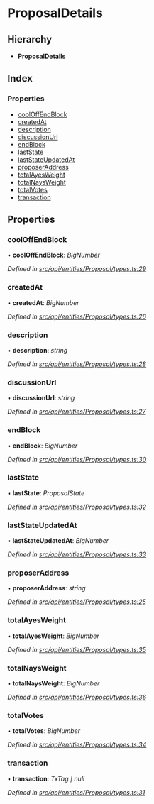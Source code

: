 # ProposalDetails

## Hierarchy

* **ProposalDetails**

## Index

### Properties

* [coolOffEndBlock](proposaldetails.md#cooloffendblock)
* [createdAt](proposaldetails.md#createdat)
* [description](proposaldetails.md#description)
* [discussionUrl](proposaldetails.md#discussionurl)
* [endBlock](proposaldetails.md#endblock)
* [lastState](proposaldetails.md#laststate)
* [lastStateUpdatedAt](proposaldetails.md#laststateupdatedat)
* [proposerAddress](proposaldetails.md#proposeraddress)
* [totalAyesWeight](proposaldetails.md#totalayesweight)
* [totalNaysWeight](proposaldetails.md#totalnaysweight)
* [totalVotes](proposaldetails.md#totalvotes)
* [transaction](proposaldetails.md#transaction)

## Properties

### coolOffEndBlock

• **coolOffEndBlock**: _BigNumber_

_Defined in_ [_src/api/entities/Proposal/types.ts:29_](https://github.com/PolymathNetwork/polymesh-sdk/blob/5b409784/src/api/entities/Proposal/types.ts#L29)

### createdAt

• **createdAt**: _BigNumber_

_Defined in_ [_src/api/entities/Proposal/types.ts:26_](https://github.com/PolymathNetwork/polymesh-sdk/blob/5b409784/src/api/entities/Proposal/types.ts#L26)

### description

• **description**: _string_

_Defined in_ [_src/api/entities/Proposal/types.ts:28_](https://github.com/PolymathNetwork/polymesh-sdk/blob/5b409784/src/api/entities/Proposal/types.ts#L28)

### discussionUrl

• **discussionUrl**: _string_

_Defined in_ [_src/api/entities/Proposal/types.ts:27_](https://github.com/PolymathNetwork/polymesh-sdk/blob/5b409784/src/api/entities/Proposal/types.ts#L27)

### endBlock

• **endBlock**: _BigNumber_

_Defined in_ [_src/api/entities/Proposal/types.ts:30_](https://github.com/PolymathNetwork/polymesh-sdk/blob/5b409784/src/api/entities/Proposal/types.ts#L30)

### lastState

• **lastState**: _ProposalState_

_Defined in_ [_src/api/entities/Proposal/types.ts:32_](https://github.com/PolymathNetwork/polymesh-sdk/blob/5b409784/src/api/entities/Proposal/types.ts#L32)

### lastStateUpdatedAt

• **lastStateUpdatedAt**: _BigNumber_

_Defined in_ [_src/api/entities/Proposal/types.ts:33_](https://github.com/PolymathNetwork/polymesh-sdk/blob/5b409784/src/api/entities/Proposal/types.ts#L33)

### proposerAddress

• **proposerAddress**: _string_

_Defined in_ [_src/api/entities/Proposal/types.ts:25_](https://github.com/PolymathNetwork/polymesh-sdk/blob/5b409784/src/api/entities/Proposal/types.ts#L25)

### totalAyesWeight

• **totalAyesWeight**: _BigNumber_

_Defined in_ [_src/api/entities/Proposal/types.ts:35_](https://github.com/PolymathNetwork/polymesh-sdk/blob/5b409784/src/api/entities/Proposal/types.ts#L35)

### totalNaysWeight

• **totalNaysWeight**: _BigNumber_

_Defined in_ [_src/api/entities/Proposal/types.ts:36_](https://github.com/PolymathNetwork/polymesh-sdk/blob/5b409784/src/api/entities/Proposal/types.ts#L36)

### totalVotes

• **totalVotes**: _BigNumber_

_Defined in_ [_src/api/entities/Proposal/types.ts:34_](https://github.com/PolymathNetwork/polymesh-sdk/blob/5b409784/src/api/entities/Proposal/types.ts#L34)

### transaction

• **transaction**: _TxTag \| null_

_Defined in_ [_src/api/entities/Proposal/types.ts:31_](https://github.com/PolymathNetwork/polymesh-sdk/blob/5b409784/src/api/entities/Proposal/types.ts#L31)

